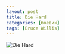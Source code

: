 ```yaml
---
layout: post
title: Die Hard
categories: [боевик]
tags: [Bruce Willis]
---
```


![Die Hard](https://m.media-amazon.com/images/M/MV5BZjRlNDUxZjAtOGQ4OC00OTNlLTgxNmQtYTBmMDgwZmNmNjkxXkEyXkFqcGdeQXVyNzkwMjQ5NzM@._V1_SY1000_CR0,0,666,1000_AL_.jpg)
